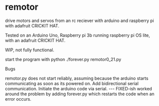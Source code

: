 # remotor
 drive motors and servos from an rc reciever with arduino and raspberry pi with adafruit CRICKIT HAT.

Tested on an Arduino Uno, Raspberry pi 3b running raspberry pi OS lite, with an adafruit CRICKIT HAT.

WIP, not fully functional.

start the program with 
python ./forever.py remotor0_21.py



Bugs

remotor.py does not start reliably, assuming because the arduino starts communicating as soon as its powered on. Add bidirectional serial communication. Initiate the arduino code via serial. --- FIXED-ish worked around the problem by adding forever.py which restarts the code when an error occurs.


